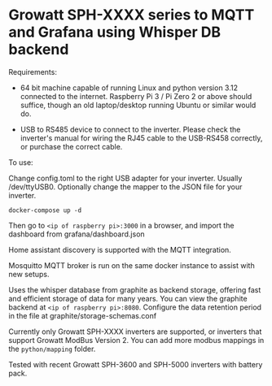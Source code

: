 # Growatt SPH-XXXX series to MQTT and Grafana using Whisper DB backend

Requirements: 

- 64 bit machine capable of running Linux and python version 3.12 connected to the internet. Raspberry Pi 3 / Pi Zero 2 or above should suffice, though an old laptop/desktop running Ubuntu or similar would do.

- USB to RS485 device to connect to the inverter. Please check the inverter's manual for wiring the RJ45 cable to the USB-RS458 correctly, or purchase the correct cable.

To use:

Change config.toml to the right USB adapter for your inverter. Usually /dev/ttyUSB0. Optionally change the mapper to the JSON file for your inverter. 

`docker-compose up -d`

Then go to `<ip of raspberry pi>:3000` in a browser, and import the dashboard from grafana/dashboard.json

Home assistant discovery is supported with the MQTT integration.

Mosquitto MQTT broker is run on the same docker instance to assist with new setups.

Uses the whisper database from graphite as backend storage, offering fast and efficient storage of data for many years.  You can view the graphite backend at `<ip of raspberry pi>:8080`.  Configure the data retention period in the file at graphite/storage-schemas.conf
  
Currently only Growatt SPH-XXXX inverters are supported, or inverters that support Growatt ModBus Version 2. You can add more modbus mappings in the `python/mapping` folder.

Tested with recent Growatt SPH-3600 and SPH-5000 inverters with battery pack.
